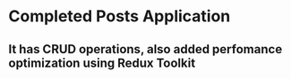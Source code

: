 # Completed Posts Application
## It has CRUD operations, also added perfomance optimization using Redux Toolkit
